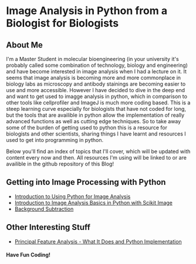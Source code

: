 # Image Analysis in Python from a Biologist for Biologists
## About Me
I'm a Master Student in molecular bioengineering (in your university it's probably called some combination of technology, biology and engineering) and have become interested in image analysis when I had a lecture on it. It seems that image analysis is becoming more and more commonplace in biology labs as microscopy and antibody stainings are becoming easier to use and more accessible. However I have decided to dive in the deep end and want to get used to imagge analysis in python, which in comparison to other tools like cellprofiler and ImageJ is much more coding based. This is a steep learning curve especially for biologists that have not coded for long, but the tools that are availible in python allow the implementation of really advanced functions as well as cutting edge techniques. So to take away some of the burden of getting used to python this is a resource for biologists and other scientists, sharing things I have learnt and resources I used to get into programming in python.

Below you'll find an index of topics that I'll cover, which will be updated with content every now and then. All resources I'm using will be linked to or are availible in the github repository of this Blog!

## Getting into Image Processing with Python
* [Introduction to Using Python for Image Analysis](https://biapol.github.io/blog/ryan_savill/01_intro_to_python/)
* [Introduction to Image Analysis Basics in Python with Scikit Image](https://biapol.github.io/blog/ryan_savill/02_intro_to_skimage)
* [Background Subtraction](https://biapol.github.io/blog/ryan_savill/03_background_subtraction)

## Other Interesting Stuff
* [Principal Feature Analysis - What It Does and Python Implementation](https://biapol.github.io/blog/ryan_savill/principal_feature_analysis)
#### Have Fun Coding!
